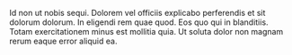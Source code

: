 Id non ut nobis sequi. Dolorem vel officiis explicabo perferendis et sit dolorum dolorum. In eligendi rem quae quod. Eos quo qui in blanditiis. Totam exercitationem minus est mollitia quia. Ut soluta dolor non magnam rerum eaque error aliquid ea.